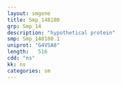 ```yaml
---
layout: smgene
title: Smp_148180
grp: Smp_14
description: "hypothetical protein"
smp: Smp_148180.1
uniprot: "G4VSA8"
length:   516
cdd: "ns"
kk: ns
categories: sm
---
```

